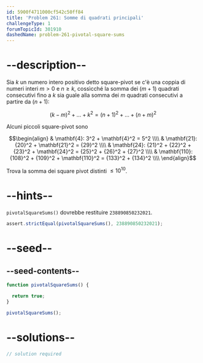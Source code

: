```yaml
---
id: 5900f4711000cf542c50ff84
title: 'Problem 261: Somme di quadrati principali'
challengeType: 1
forumTopicId: 301910
dashedName: problem-261-pivotal-square-sums
---
```


# --description--

Sia $k$ un numero intero positivo detto square-pivot se c'è una coppia di numeri interi $m > 0$ e $n ≥ k$, cossìcché la somma dei ($m + 1$) quadrati consecutivi fino a $k$ sia guale alla somma dei $m$ quadrati consecutivi a partire da ($n + 1$):

$${(k - m)}^2 + \ldots + k^2 = {(n + 1)}^2 + \ldots + {(n + m)}^2$$

Alcuni piccoli square-pivot sono

$$\begin{align}   & \mathbf{4}: 3^2 + \mathbf{4}^2 = 5^2 \\\\
  & \mathbf{21}: {20}^2 + \mathbf{21}^2 = {29}^2 \\\\   & \mathbf{24}: {21}^2 + {22}^2 + {23}^2 + \mathbf{24}^2 = {25}^2 + {26}^2 + {27}^2 \\\\
  & \mathbf{110}: {108}^2 + {109}^2 + \mathbf{110}^2 = {133}^2 + {134}^2 \\\\ \end{align}$$

Trova la somma dei square pivot distinti $≤ {10}^{10}$.

# --hints--

`pivotalSquareSums()` dovrebbe restituire `238890850232021`.

```js
assert.strictEqual(pivotalSquareSums(), 238890850232021);
```

# --seed--

## --seed-contents--

```js
function pivotalSquareSums() {

  return true;
}

pivotalSquareSums();
```

# --solutions--

```js
// solution required
```
